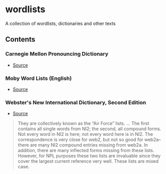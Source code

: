 # wordlists
A collection of wordlists, dictionaries and other texts

## Contents

### Carnegie Mellon Pronouncing Dictionary
- [Source](http://www.speech.cs.cmu.edu/cgi-bin/cmudict)

### Moby Word Lists (English)
- [Source](https://www.gutenberg.org/ebooks/3201)

### Webster's New International Dictionary, Second Edition
- [Source](http://wiki.puzzlers.org/dokuwiki/doku.php?id=solving:wordlists:about:start#our_collected_wordlists)

> They are collectively known as the “Air Force” lists. ... The first contains all single words from NI2; the second, all compound forms. Not every word in NI2 is here; not every word here is in NI2. The correspondence is very close for web2, but not so good for web2a–there are many NI2 compound entries missing from web2a. In addition, there are many inflected forms missing from these lists. However, for NPL purposes these two lists are invaluable since they cover the largest current reference very well. These lists are mixed case.